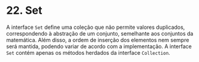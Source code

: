 # 22. Set

A interface `Set` define uma coleção que não permite valores duplicados, correspondendo à abstração de um conjunto, semelhante aos conjuntos da matemática. Além disso, a ordem de inserção dos elementos nem sempre será mantida, podendo variar de acordo com a implementação. A interface `Set` contém apenas os métodos herdados da interface `Collection`.